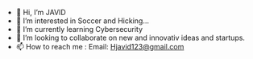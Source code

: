 - 👋 Hi, I’m JAVID
- 👀 I’m interested in Soccer and Hicking...
- 🌱 I’m currently learning Cybersecurity
- 💞️ I’m looking to collaborate on new and innovativ ideas and startups.
- 📫 How to reach me : Email: Hjavid123@gmail.com

<!---
Hjavid123/Hjavid123 is a ✨ special ✨ repository because its `README.md` (this file) appears on your GitHub profile.
You can click the Preview link to take a look at your changes.
--->
